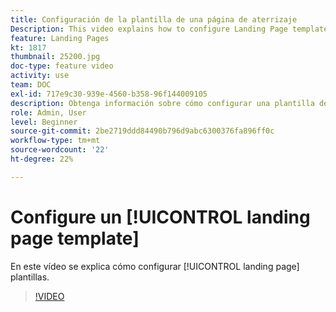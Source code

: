 ```yaml
---
title: Configuración de la plantilla de una página de aterrizaje
Description: This video explains how to configure Landing Page templates in Adobe Campaign Standard.
feature: Landing Pages
kt: 1817
thumbnail: 25200.jpg
doc-type: feature video
activity: use
team: DOC
exl-id: 717e9c30-939e-4560-b358-96f144009105
description: Obtenga información sobre cómo configurar una plantilla de página de aterrizaje
role: Admin, User
level: Beginner
source-git-commit: 2be2719ddd84490b796d9abc6300376fa896ff0c
workflow-type: tm+mt
source-wordcount: '22'
ht-degree: 22%

---
```


# Configure un [!UICONTROL landing page template]

En este vídeo se explica cómo configurar [!UICONTROL landing page] plantillas.

>[!VIDEO](https://video.tv.adobe.com/v/25200/?quality=12)

